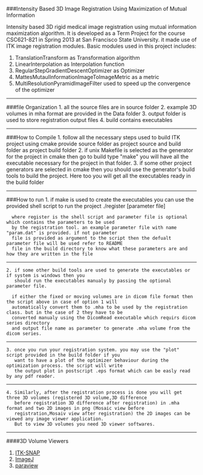 ###Intensity Based 3D Image Registration Using Maximization of Mutual Information

Intensity based 3D rigid medical image registration using mutual information maximization algorithm.
It is developed as a Term Project for the course CSC621-821 in Spring 2013 at San Francisco State University.
it made use of ITK image registration modules. Basic modules used in this project includes:

   1. TranslationTransform as Transformation algorithm 
   2. LinearInterpolation as Interpolation function
   3. RegularStepGradientDescentOptimizer as Optimizer
   4. MattesMutaulInformationImageToImageMetric as a metric
   5. MultiResolutionPyramidImageFilter used to speed up the convergence of the optimizer
***

###file Organization
    1. all the source files are in source folder
    2. example 3D volumes in mha format are provided in the Data folder 
    3. output folder is used to store registration output files
    4. build contains executables
***
###How to Compile
    1.  follow all the necessary steps used to build ITK project using cmake 
        provide source folder as project source and build folder as project build folder
    2. if unix Makefile is selected as the generator for the project in cmake then go to 
        build type "make" you will have all the executable necessary for the project in that folder.
    3. if some other project generators are selected in cmake then  you should use the generator's 
        build tools to build the project. Here too you will get all the executables ready in the build folder
***
###How to run 
    1. if make is used to create the executables you can use the provided shell script to run the project
            ./register [parameter file] 
          
      where register is the shell script and parameter file is optional which contains the parameters to be used 
      by the registration tool. an example parameter file with name "param.dat" is provided. if not parameter 
      file is provided as argument to the script then the defualt parameter file will be used refer to README 
      file in the build directory to know what these parameters are and how they are written in the file
***
    2. if some other build tools are used to generate the executables or if system is windows then you 
       should run the executables manualy by passing the optional parameter file.

      if either the fixed or moving volumes are in dicom file format then the script above in case of option 1 will 
      automatically convert them to .mha to be used by the registration class. but in the case of 2 they have to be 
      converted manualy using the DicomRead executable which requirs dicom series directory 
      and output file name as parameter to generate .mha volume from the dicom series.
***
    3. once you run your registration system. you may use the "plot" script provided in the build folder if you 
       want to have a plot of the optimizer behaviour during the optimization process. the script will write 
       the output plot in postscript .eps format which can be easly read by any pdf reader.
***
    4. Similarly, after the registration process is done you will get three 3D volumes (registered 3D volume,3D difference 
       before registration 3D difference after registration) in .mha format and two 2D images in png (Mosaic view before 
       registration,Mosaiv view after registration) the 2D images can be viewed any image viewer application. 
       But to view 3D volumes you need 3D viewer softwares.
***
####3D Volume Viewers
1. [ITK-SNAP](http://www.itksnap.org/pmwiki/pmwiki.php?n=Main.Downloads) <br>
2. [ImageJ](http://rsbweb.nih.gov/ij/download.html) <br>
3. [paraview](http://www.paraview.org/paraview/resources/software.php) <br>
